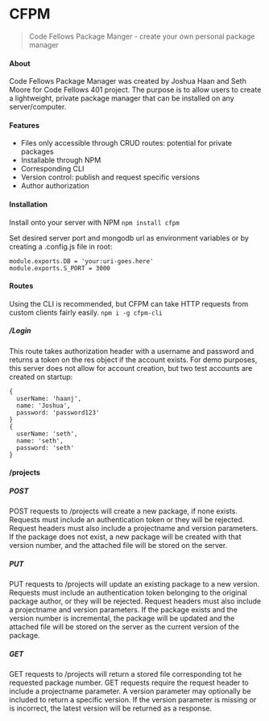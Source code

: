 #  CFPM

> Code Fellows Package Manger - create your own personal package manager
#### About
Code Fellows Package Manager was created by Joshua Haan and Seth Moore for Code Fellows 401 project. The purpose is to allow users to create a lightweight, private package manager that can be installed on any server/computer.

#### Features

- Files only accessible through CRUD routes: potential for private packages
- Installable through NPM
- Corresponding CLI
- Version control: publish and request specific versions
- Author authorization

#### Installation

Install onto your server with NPM
`npm install cfpm`

Set desired server port and mongodb url as environment variables or by creating a .config.js file in root:
```
module.exports.DB = 'your:uri-goes.here'
module.exports.S_PORT = 3000
```

#### Routes

Using the CLI is recommended, but CFPM can take HTTP requests from custom clients fairly easily.
`npm i -g cfpm-cli`


##### /Login

This route takes authorization header with a username and password and returns a token on the res object if the account exists. For demo purposes, this server does not allow for account creation, but two test accounts are created on startup:
```
{
  userName: 'haanj',
  name: 'Joshua',
  password: 'password123'
}
{
  userName: 'seth',
  name: 'seth',
  password: 'seth'
}
```

#### /projects

##### POST
POST requests to /projects will create a new package, if none exists. Requests must include an authentication token or they will be rejected. Request headers must also include a projectname and version parameters. If the package does not exist, a new package will be created with that version number, and the attached file will be stored on the server.

##### PUT
PUT requests to /projects will update an existing package to a new version. Requests must include an authentication token belonging to the original package author, or they will be rejected. Request headers must also include a projectname and version parameters. If the package exists and the version number is incremental, the package will be updated and the attached file will be stored on the server as the current version of the package.

##### GET
GET requests to /projects will return a stored file corresponding tot he requested package number. GET requests require the request header to include a projectname parameter. A version parameter may optionally be included to return a specific version. If the version parameter is missing or is incorrect, the latest version will be returned as a response.
